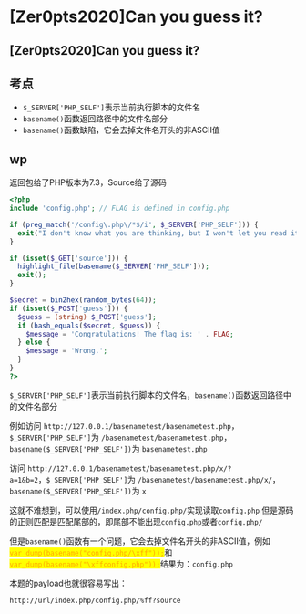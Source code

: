 # \[Zer0pts2020]Can you guess it?

## \[Zer0pts2020]Can you guess it?

## 考点

* `$_SERVER['PHP_SELF']`表示当前执行脚本的文件名
* `basename()`函数返回路径中的文件名部分
* `basename()`函数缺陷，它会去掉文件名开头的非ASCII值

## wp

返回包给了PHP版本为7.3，Source给了源码

```php
<?php
include 'config.php'; // FLAG is defined in config.php

if (preg_match('/config\.php\/*$/i', $_SERVER['PHP_SELF'])) {
  exit("I don't know what you are thinking, but I won't let you read it :)");
}

if (isset($_GET['source'])) {
  highlight_file(basename($_SERVER['PHP_SELF']));
  exit();
}

$secret = bin2hex(random_bytes(64));
if (isset($_POST['guess'])) {
  $guess = (string) $_POST['guess'];
  if (hash_equals($secret, $guess)) {
    $message = 'Congratulations! The flag is: ' . FLAG;
  } else {
    $message = 'Wrong.';
  }
}
?>
```

`$_SERVER['PHP_SELF']`表示当前执行脚本的文件名，`basename()`函数返回路径中的文件名部分

例如访问 `http://127.0.0.1/basenametest/basenametest.php`，`$_SERVER['PHP_SELF']`为 `/basenametest/basenametest.php`，`basename($_SERVER['PHP_SELF'])`为 `basenametest.php`

访问 `http://127.0.0.1/basenametest/basenametest.php/x/?a=1&b=2`，`$_SERVER['PHP_SELF']`为 `/basenametest/basenametest.php/x/`，`basename($_SERVER['PHP_SELF'])`为 `x`

这就不难想到，可以使用`/index.php/config.php/`实现读取`config.php` 但是源码的正则匹配是匹配尾部的，即尾部不能出现`config.php`或者`config.php/`

但是`basename()`函数有一个问题，它会去掉文件名开头的非ASCII值，例如<mark style="color:orange;">`var_dump(basename("config.php/\xff"));`</mark>和<mark style="color:orange;">`var_dump(basename("\xffconfig.php"));`</mark>结果为：`config.php`

本题的payload也就很容易写出：

`http://url/index.php/config.php/%ff?source`
